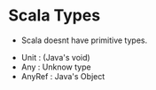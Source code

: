 # Scala Types

- Scala doesnt have primitive types.


* Unit   : (Java's void)
* Any    : Unknow type
* AnyRef : Java's Object
